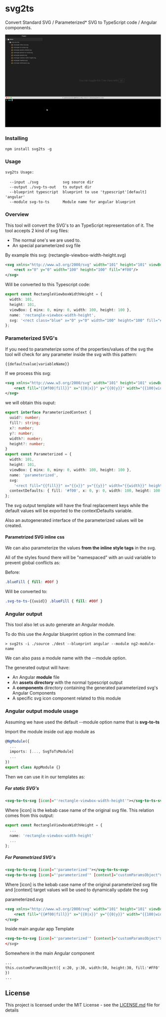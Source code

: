 # svg2ts

Convert Standard SVG / Parameterized* SVG to TypeScript code / Angular components.

![svg2ts](svg2ts.gif)

### Installing

```
npm install svg2ts -g
```

### Usage

```
svg2ts Usage:

  --input ./svg           svg source dir
  --output ./svg-ts-out   ts output dir
  --blueprint typescript  blueprint to use 'typescript'[default] 'angular'
  --module svg-to-ts      Module name for angular blueprint
```

### Overview

This tool will convert the  SVG's to an TypeScript representation of it. The tool accepts 2 kind of svg files:

* The normal one's we are used to.
* An special parameterized svg file

By example this svg: (rectangle-viewbox-width-height.svg)
```xml
<svg xmlns="http://www.w3.org/2000/svg" width="101" height="101" viewBox="0 0 100 100">
    <rect x="0" y="0" width="100" height="100" fill="#f00"/>
</svg>

```

Will be converted to this Typescript code:

```typescript
export const RectangleViewboxWidthHeight = {
  width: 101,
  height: 101,
  viewBox: { minx: 0, miny: 0, width: 100, height: 100 },
  name: 'rectangle-viewbox-width-height',
  svg: '<rect class="blue" x="0" y="0" width="100" height="100" fill="#f00"/>'
};

```

### Parameterized SVG's

If you need to parameterize some of the properties/values of the svg the tool will check for any parameter inside the svg with this pattern:

```
{{defaultvalue|variableName}}
```

If we process this svg:
```xml
<svg xmlns="http://www.w3.org/2000/svg" width="101" height="101" viewBox="0 0 100 100">
    <rect fill="{{#f00|fill}}" x="{{0|x}}" y="{{0|y}}" width="{{100|width}}" height="{{100|height}}"/>
</svg>
```

we will obtain this ouput:

```typescript
export interface ParameterizedContext {
  uuid?: number;
  fill?: string;
  x?: number;
  y?: number;
  width?: number;
  height?: number;
}
export const Parameterized = {
  width: 101,
  height: 101,
  viewBox: { minx: 0, miny: 0, width: 100, height: 100 },
  name: 'parameterized',
  svg:
    '<rect fill="{{fill}}" x="{{x}}" y="{{y}}" width="{{width}}" height="{{height}}"/>',
  contextDefaults: { fill: '#f00', x: 0, y: 0, width: 100, height: 100 }
};

```

The svg output template will have the final replacement keys while the default values will be exported to the contextDefaults variable.

Also an autogenerated interface of the parameterized values will be created.

#### Parametrized SVG inline css

We can also parameterize the values **from the inline style tags** in the svg.

All of the styles found there will be "namespaced" with an uuid variable to prevent global conflicts as:

Before:

```css
.blueFill { fill: #00f }
```

Will be converted to:

```css
.svg-to-ts-{{uuid}} .blueFill { fill: #00f }
```


### Angular output

This tool also let us auto generate an Angular module.

To do this use the Angular blueprint option in the command line:

```
> svg2ts -i ./source ./dest --blueprint angular --module ng2-module-name
```

We can also pass a module name with the --module option.

The generated output will have:

* An Angular **module** file
* An **assets directory** with the normal typescript output
* A **components** directory containing the generated parameterized svg's Angular Components
* A specific svg icon component related to this module

### Angular output module usage

Assuming we have used the default --module option name that is **svg-to-ts**

Import the module inside out app module as

```typescript
@NgModule({
  ...
  imports: [..., SvgToTsModule]
  ...
})
export class AppModule {}
```

Then we can use it in our templates as:

##### For static SVG's

```xml
<svg-to-ts-svg [icon]="'rectangle-viewbox-width-height'"></svg-to-ts-svg>
```

Where [icon] is the kebab case name of the original svg file. This relation comes from this output:

```typescript
export const RectangleViewboxWidthHeight = {
  ...
  name: 'rectangle-viewbox-width-height'
  ...
};
```

##### For Parametrized SVG's

```xml
<svg-to-ts-svg [icon]="'parameterized'"></svg-to-ts-svg>
<svg-to-ts-svg [icon]="'parameterized'" [context]="customParamsObject"></svg-to-ts-svg>
```

Where [icon] is the kebab case name of the original parameterized svg file and [context] target values will be used to dynamically update the svg

parameterized.svg

```xml
<svg xmlns="http://www.w3.org/2000/svg" width="101" height="101" viewBox="0 0 100 100">
    <rect fill="{{#f00|fill}}" x="{{0|x}}" y="{{0|y}}" width="{{100|width}}" height="{{100|height}}"/>
</svg>
```

Inside main angular app Template
```xml
<svg-to-ts-svg [icon]="'parameterized'" [context]="customParamsObject"></svg-to-ts-svg>
</svg>
```

Somewhere in the main Angular component

```
...
this.customParamsObject({ x:20, y:30, width:50, height:30, fill:'#FF0' })
...
```

## License

This project is licensed under the MIT License - see the [LICENSE.md](LICENSE.md) file for details
